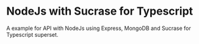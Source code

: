 # NodeJs with Sucrase for Typescript
A example for API with NodeJs using Express, MongoDB and Sucrase for Typescript superset.

